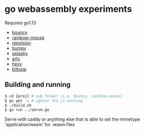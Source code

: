 # go webassembly experiments

Requires go1.13

- [bouncy](https://stdiopt.github.io/gowasm-experiments/bouncy)
- [rainbow-mouse](https://stdiopt.github.io/gowasm-experiments/rainbow-mouse)
- [repulsion](https://stdiopt.github.io/gowasm-experiments/repulsion)
- [bumpy](https://stdiopt.github.io/gowasm-experiments/bumpy)
- [splashy](https://stdiopt.github.io/gowasm-experiments/splashy)
- [arty](https://stdiopt.github.io/gowasm-experiments/arty/client)
- [hexy](https://stdiopt.github.io/gowasm-experiments/hexy)
- [bittune](https://stdiopt.github.io/gowasm-experiments/bittune)

## Building and running

```sh
$ cd {proj} # sub folder (i.e. bouncy, rainbow-mouse)
$ go get -v # ignore the js warning
$ ./build.sh
$ go run ../serve.go
```

Serve with caddy or anything else that is able to set the mimetype
'application/wasm' for .wasm files
